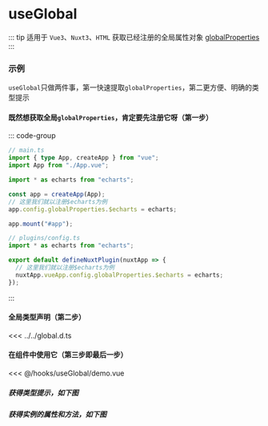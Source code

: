 <script setup>
import demo from './demo.vue'
</script>

# useGlobal

::: tip 适用于 `Vue3`、`Nuxt3`、`HTML`
获取已经注册的全局属性对象 [globalProperties](https://cn.vuejs.org/api/application.html#app-config-globalproperties)
:::

### 示例

`useGlobal`只做两件事，第一快速提取`globalProperties`，第二更方便、明确的类型提示

#### 既然想获取全局`globalProperties`，肯定要先注册它呀（第一步）

::: code-group

```ts [Vue3]
// main.ts
import { type App, createApp } from "vue";
import App from "./App.vue";

import * as echarts from "echarts";

const app = createApp(App);
// 这里我们就以注册$echarts为例
app.config.globalProperties.$echarts = echarts;

app.mount("#app");
```

```ts [Nuxt3]
// plugins/config.ts
import * as echarts from "echarts";

export default defineNuxtPlugin(nuxtApp => {
  // 这里我们就以注册$echarts为例
  nuxtApp.vueApp.config.globalProperties.$echarts = echarts;
});
```

:::

#### 全局类型声明（第二步）

<<< ../../global.d.ts

#### 在组件中使用它（第三步即最后一步）

<<< @/hooks/useGlobal/demo.vue

##### 获得类型提示，如下图

<preview-image imgSrc="/echarts1.jpg" />

##### 获得实例的属性和方法，如下图

<preview-image imgSrc="/echarts2.jpg" />
